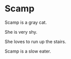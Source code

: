 # Scamp

Scamp is a gray cat.

She is very shy.

She loves to run up the stairs.

Scamp is a slow eater.
